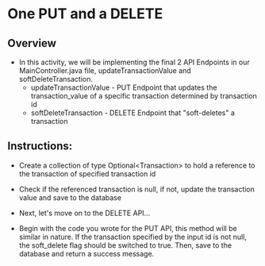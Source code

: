 # One PUT and a DELETE
## Overview
- In this activity, we will be implementing the final 2 API Endpoints in our MainController.java file, updateTransactionValue and softDeleteTransaction. 
	- updateTransactionValue - PUT Endpoint that updates the transaction_value of a specific transaction determined by transaction id
	- softDeleteTransaction - DELETE Endpoint that "soft-deletes" a transaction

## Instructions:
- Create a collection of type Optional\<Transaction\> to hold a reference to the transaction of specified transaction id
- Check if the referenced transaction is null, if not, update the transaction value and save to the database

- Next, let's move on to the DELETE API...
- Begin with the code you wrote for the PUT API, this method will be similar in nature. If the transaction specified by the input id is not null, the soft_delete flag should be switched to true. Then, save to the database and return a success message.
